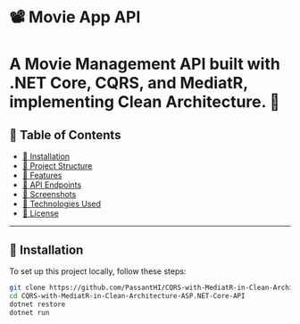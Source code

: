 # 📽 Movie App API
# A Movie Management API built with .NET Core, CQRS, and MediatR, implementing Clean Architecture. 🚀

## 📖 Table of Contents  
- [🔧 Installation](#-installation)  
- [📂 Project Structure](#-project-structure)  
- [🚀 Features](#-features)  
- [📜 API Endpoints](#-api-endpoints)  
- [📸 Screenshots](#-screenshots)  
- [📌 Technologies Used](#-technologies-used)  
- [📄 License](#-license)  

---

## 🔧 Installation  
To set up this project locally, follow these steps:  

```bash
git clone https://github.com/PassantHI/CQRS-with-MediatR-in-Clean-Architecture-ASP.NET-Core-API.git
cd CQRS-with-MediatR-in-Clean-Architecture-ASP.NET-Core-API
dotnet restore
dotnet run



